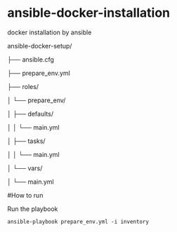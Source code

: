# ansible-docker-installation
docker installation by ansible

ansible-docker-setup/

├── ansible.cfg

├── prepare_env.yml

├── roles/

│   └── prepare_env/

│       ├── defaults/

│       │   └── main.yml

│       ├── tasks/

│       │   └── main.yml

│       └── vars/

│           └── main.yml

#How to run

Run the playbook

```
ansible-playbook prepare_env.yml -i inventory
```
